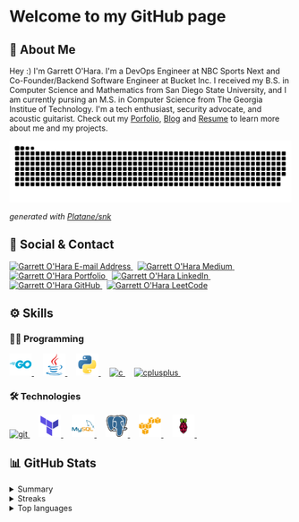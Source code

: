 # Welcome to my GitHub page

## 👤 About Me

Hey :) I'm Garrett O'Hara. I'm a DevOps Engineer at NBC Sports Next and Co-Founder/Backend Software Engineer at Bucket Inc. I received my B.S. in Computer Science and Mathematics from San Diego State University, and I am currently pursing an M.S. in Computer Science from The Georgia Institue of Technology. I'm a tech enthusiast, security advocate, and acoustic guitarist. Check out my [Porfolio](https://garrettohara.github.io), [Blog](https://medium.com/@garrettohara) and [Resume](https://drive.google.com/file/d/1JwYuuda4xQbo--b1MNOL0iSi6Bd5fG-u/view?usp=sharing) to learn more about me and my projects.

<picture>
  <source media="(prefers-color-scheme: dark)" srcset="https://raw.githubusercontent.com/platane/platane/output/github-contribution-grid-snake-dark.svg">
  <source media="(prefers-color-scheme: light)" srcset="https://raw.githubusercontent.com/platane/platane/output/github-contribution-grid-snake.svg">
  <img alt="github contribution grid snake animation" src="https://raw.githubusercontent.com/platane/platane/output/github-contribution-grid-snake.svg">
</picture>

_generated with [Platane/snk](https://github.com/Platane/snk)_

## 📇 Social & Contact

<div align="left">
  <a href="mailto:garrettohara2018@gmail.com" target="_blank" rel="noreferrer">
    <img alt="Garrett O'Hara E-mail Address" src="https://img.shields.io/badge/E&#8209;mail-D14836?style=for-the-badge&logo=gmail&logoColor=white" />
  </a>
  &nbsp;
  <a href="https://medium.com/@garrettohara" target="_blank" rel="noreferrer">
    <img alt="Garrett O'Hara Medium" src="https://img.shields.io/badge/Medium-12100E?style=for-the-badge&logo=medium&logoColor=white" />
  </a>
  &nbsp;
  <a href="https://garrettohara.github.io" target="_blank" rel="noreferrer">
    <img alt="Garrett O'Hara Portfolio" src="https://img.shields.io/badge/Portfolio-08203A?style=for-the-badge&logo=About.me&logoColor=white" />
  </a>
  &nbsp;
  <a href="https://www.linkedin.com/in/garrettohara" target="_blank" rel="noreferrer">
    <img alt="Garrett O'Hara LinkedIn" src="https://img.shields.io/badge/LinkedIn-0077B5?style=for-the-badge&logo=linkedin&logoColor=white" />
  </a>
  &nbsp;
  <a href="https://github.com/GarrettOHara" target="_blank" rel="noreferrer">
    <img alt="Garrett O'Hara GitHub" src="https://img.shields.io/badge/GitHub-100000?style=for-the-badge&logo=github&logoColor=white" />
  </a>
  &nbsp;
  <a href="https://leetcode.com/garrettohara/" target="_blank" rel="noreferrer">
    <img alt="Garrett O'Hara LeetCode" src="https://img.shields.io/badge/LeetCode-FFA116?style=for-the-badge&logo=LeetCode&logoColor=black" />
  </a>
</div>


## ⚙ Skills


### 👨‍💻 Programming

<div align="left">
  <a href="https://go.dev/" target="_blank" rel="noreferrer">
    <img src="https://raw.githubusercontent.com/devicons/devicon/master/icons/go/go-original-wordmark.svg" alt="go" width="40" height="40" />
  </a>
  &nbsp; &nbsp;
  <a href="https://dev.java/" target="_blank" rel="noreferrer">
    <img src="https://raw.githubusercontent.com/devicons/devicon/master/icons/java/java-original.svg" alt="java" width="40" height="40" />
  </a>
  &nbsp; &nbsp;
  <a href="https://www.python.org" target="_blank" rel="noreferrer">
    <img src="https://raw.githubusercontent.com/devicons/devicon/master/icons/python/python-original.svg" alt="python" width="40" height="40" />
  </a>
  &nbsp; &nbsp;
  <a href="https://www.cprogramming.com" target="_blank" rel="noreferrer">
    <img src="https://raw.githubusercontent.com/arasgungore/arasgungore/main/icons/c.svg" alt="c" width="40" height="40" />
  </a>
  &nbsp; &nbsp;
  <a href="https://www.cplusplus.com" target="_blank" rel="noreferrer">
    <img src="https://raw.githubusercontent.com/arasgungore/arasgungore/main/icons/cplusplus.svg" alt="cplusplus" width="40" height="40" />
  </a>
  &nbsp; &nbsp;
</div>


### 🛠 Technologies

<div align="left">
  <a href="https://git-scm.com" target="_blank" rel="noreferrer"> <img src="https://raw.githubusercontent.com/arasgungore/arasgungore/main/icons/git.svg" alt="git" width="40" height="40" /> </a>
  &nbsp; &nbsp;
  <a href="https://www.terraform.io/" target="_blank" rel="noreferrer"> <img src="https://raw.githubusercontent.com/devicons/devicon/master/icons/terraform/terraform-original.svg" alt="terraform" width="40" height="40" /> </a>
  &nbsp; &nbsp;
  <a href="https://www.mysql.com" target="_blank" rel="noreferrer"> <img src="https://raw.githubusercontent.com/devicons/devicon/master/icons/mysql/mysql-original-wordmark.svg" alt="mysql" width="40" height="40" /> </a>
  &nbsp; &nbsp;
  <a href="https://www.postgresql.org/" target="_blank" rel="noreferrer"> <img src="https://raw.githubusercontent.com/devicons/devicon/master/icons/postgresql/postgresql-original.svg" alt="postgresql" width="40" height="40" /> </a>
  &nbsp; &nbsp;
  <a href="https://aws.amazon.com/" target="_blank" rel="noreferrer"> <img src="https://raw.githubusercontent.com/devicons/devicon/master/icons/amazonwebservices/amazonwebservices-original.svg" alt="aws" width="40" height="40" /> </a>
  &nbsp; &nbsp;
  <a href="https://www.raspberrypi.com/" target="_blank" rel="noreferrer"> <img src="https://raw.githubusercontent.com/garrettohara/garrettohara/main/icons/Raspberry_Pi-Logo.wine.svg" alt="raspberrypi" width="40" height="40" /> </a>
  &nbsp; &nbsp;
</div>

## 📊 GitHub Stats
<details><summary>Summary</summary>
  <a href="https://github.com/garrettohara/github-readme-stats"> 
    <img src="https://github-readme-stats.vercel.app/api?username=garrettohara&show_icons=true&theme=dark" alt="General GitHub Stats"/>
  </a>
</details>

<details><summary>Streaks</summary>
  <a href="https://git.io/streak-stats">
    <img src="http://github-readme-streak-stats.herokuapp.com?user=garrettohara&hide_border=true&theme=dark" alt="Streak Stats"/> 
  </a>
</details>

<details><summary>Top languages</summary>
  <a href="https://github.com/garrettohara/github-readme-stats">
    <img src="https://github-readme-stats.vercel.app/api/top-langs/?username=garrettohara&layout=compact&theme=dark" alt="Top Languages" />
  </a>
</details>


<!--
OLD BLOG: https://sites.gatech.edu/garrettohara/

<table>
  <tr>
    <td>
      <a href="https://github.com/garrettohara/github-readme-stats"> <img src="https://github-readme-stats.vercel.app/api?username=garrettohara&show_icons=true&theme=monokai" alt="Garrett O'Hara GitHub Stats" /> </a>
    </td>
    <td>
      <a href="https://github.com/garrettohara/github-readme-stats"> <img src="https://github-readme-stats.vercel.app/api/top-langs/?username=garrettohara&layout=compact&theme=monokai" alt="Top Languages" /> </a>
    </td>
  </tr>
  <tr>
    <td colspan=2 align="center">
      <a href="https://git.io/streak-stats"> <img src="http://github-readme-streak-stats.herokuapp.com?user=garrettohara&hide_border=true&theme=monokai" alt="Garrett O'Hara GitHub Readme Streak Stats" /> </a>
    </td>
  </tr>
</table>
 -->

<!--
<table>
  <tr>
    <td colspan=2 align="center">
      <a href="https://github.com/vn7n24fzkq/github-profile-summary-cards"> <img src="http://github-profile-summary-cards.vercel.app/api/cards/profile-details?username=garrettohara&theme=default" alt="Garrett O'Hara Profile Details" /> </a>
    </td>
  </tr>
  <tr>
    <td>
      <a href="https://github.com/vn7n24fzkq/github-profile-summary-cards"> <img src="http://github-profile-summary-cards.vercel.app/api/cards/repos-per-language?username=garrettohara&theme=default" alt="Top Languages by Repo" /> </a>
    </td>
    <td>
      <a href="https://github.com/vn7n24fzkq/github-profile-summary-cards"> <img src="http://github-profile-summary-cards.vercel.app/api/cards/most-commit-language?username=garrettohara&theme=default" alt="Top Languages by Commit" /> </a>
    </td>
  </tr>
  <tr>
    <td>
      <a href="https://github.com/vn7n24fzkq/github-profile-summary-cards"> <img src="http://github-profile-summary-cards.vercel.app/api/cards/stats?username=garrettohara&theme=default" alt="Stats" /> </a>
    </td>
    <td>
      <a href="https://github.com/vn7n24fzkq/github-profile-summary-cards"> <img src="http://github-profile-summary-cards.vercel.app/api/cards/productive-time?username=garrettohara&theme=default&utcOffset=8" alt="Commits" /> </a>
    </td>
  </tr>
</table>
-->

<!-- ## 📚 Repositories -->

<!-- [![Pinned Repository](https://github-readme-stats.vercel.app/api/pin/?username=garrettohara&repo=console-games)](https://github.com/garrettohara/console-games)
&nbsp; &nbsp;
[![Pinned Repository](https://github-readme-stats.vercel.app/api/pin/?username=garrettohara&repo=BERT-base-Turkish-QA)](https://github.com/garrettohara/BERT-base-Turkish-QA)
&nbsp; &nbsp;
[![Pinned Repository](https://github-readme-stats.vercel.app/api/pin/?username=garrettohara&repo=VGA-based-screensaver)](https://github.com/garrettohara/VGA-based-screensaver)
&nbsp; &nbsp;
[![Pinned Repository](https://github-readme-stats.vercel.app/api/pin/?username=garrettohara&repo=autocorrect)](https://github.com/garrettohara/autocorrect) -->

<!--
## 🐍 Contribution Graph

![Snake Game](https://github.com/garrettohara/garrettohara/blob/output/github-snake.gif)
-->
